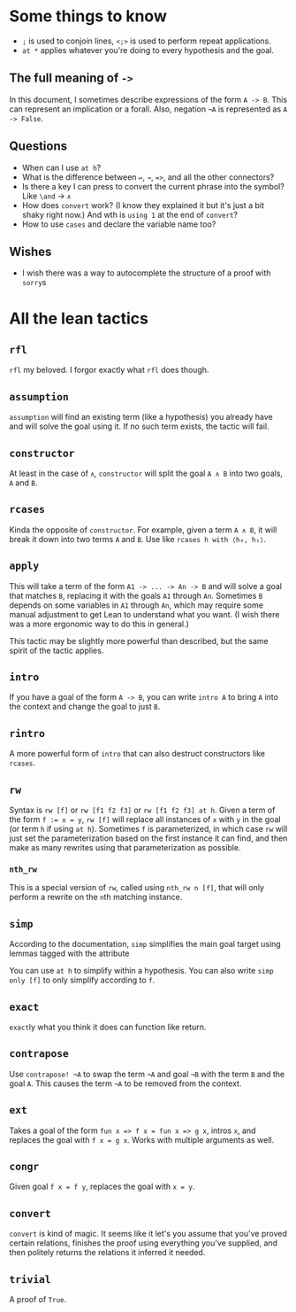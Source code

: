 # Some things to know
- `;` is used to conjoin lines, `<;>` is used to perform repeat applications.
- `at *` applies whatever you're doing to every hypothesis and the goal.

## The full meaning of `->`
In this document, I sometimes describe expressions of the form `A -> B`. This can represent an implication or a forall. Also, negation `¬A` is represented as `A -> False`.

## Questions
- When can I use `at h`?
- What is the difference between `↦`, `→`, `=>`, and all the other connectors?
- Is there a key I can press to convert the current phrase into the symbol? Like `\and` -> `∧`
- How does `convert` work? (I know they explained it but it's just a bit shaky right now.) And wth is `using 1` at the end of `convert`?
- How to use `cases` and declare the variable name too?

## Wishes
- I wish there was a way to autocomplete the structure of a proof with `sorry`s

# All the lean tactics

## `rfl`
`rfl` my beloved. I forgor exactly what `rfl` does though.

## `assumption`
`assumption` will find an existing term (like a hypothesis) you already have and will solve the goal using it. If no such term exists, the tactic will fail.

## `constructor`
At least in the case of `∧`, `constructor` will split the goal `A ∧ B` into two goals, `A` and `B`.

## `rcases`
Kinda the opposite of `constructor`. For example, given a term `A ∧ B`, it will break it down into two terms `A` and `B`. Use like `rcases h with ⟨h₀, h₁⟩`.

## `apply`
This will take a term of the form `A1 -> ... -> An -> B` and will solve a goal that matches `B`, replacing it with the goals `A1` through `An`. Sometimes `B` depends on some variables in `A1` through `An`, which may require some manual adjustment to get Lean to understand what you want. (I wish there was a more ergonomic way to do this in general.)

This tactic may be slightly more powerful than described, but the same spirit of the tactic applies.

## `intro`
If you have a goal of the form `A -> B`, you can write `intro A` to bring `A` into the context and change the goal to just `B`.

## `rintro`
A more powerful form of `intro` that can also destruct constructors like `rcases`.

## `rw`
Syntax is `rw [f]` or `rw [f1 f2 f3]` or `rw [f1 f2 f3] at h`. Given a term of the form `f := x = y`, `rw [f]` will replace all instances of `x` with `y` in the goal (or term `h` if using `at h`). Sometimes `f` is parameterized, in which case `rw` will just set the parameterization based on the first instance it can find, and then make as many rewrites using that parameterization as possible.

### `nth_rw`
This is a special version of `rw`, called using `nth_rw n [f]`, that will only perform a rewrite on the `n`th matching instance.

## `simp`
According to the documentation, `simp` simplifies the main goal target using lemmas tagged with the attribute

You can use `at h` to simplify within a hypothesis. You can also write `simp only [f]` to only simplify according to `f`.

## `exact`
`exact`ly what you think it does
can function like return.

## `contrapose`
Use `contrapose! ¬A` to swap the term `¬A` and goal `¬B` with the term `B` and the goal `A`. This causes the term `¬A` to be removed from the context.

## `ext`
Takes a goal of the form `fun x => f x = fun x => g x`, intros `x`, and replaces the goal with `f x = g x`. Works with multiple arguments as well.

## `congr`
Given goal `f x = f y`, replaces the goal with `x = y`.

## `convert`
`convert` is kind of magic. It seems like it let's you assume that you've proved certain relations, finishes the proof using everything you've supplied, and then politely returns the relations it inferred it needed.

## `trivial`
A proof of `True`.
